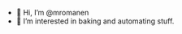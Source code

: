 - 👋 Hi, I’m @mromanen
- 👀 I’m interested in baking and automating stuff.

<!---
mromanen/mromanen is a ✨ special ✨ repository because its `README.md` (this file) appears on your GitHub profile.
You can click the Preview link to take a look at your changes.
--->
